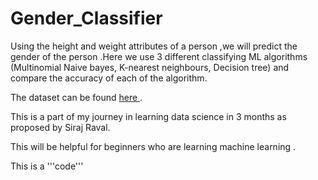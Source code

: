 # Gender_Classifier
Using the height and weight attributes of a person ,we will predict the gender of the person .Here we use 3 different classifying ML algorithms (Multinomial Naive bayes, K-nearest neighbours, Decision tree) and compare the accuracy of each of the algorithm.

The dataset can be found [ here ](https://www.kaggle.com/yersever/500-person-gender-height-weight-bodymassindex).

This is a part of my journey in learning data science in 3 months as proposed by Siraj Raval.

This will be helpful for beginners who are learning machine learning .

This is a '''code'''


